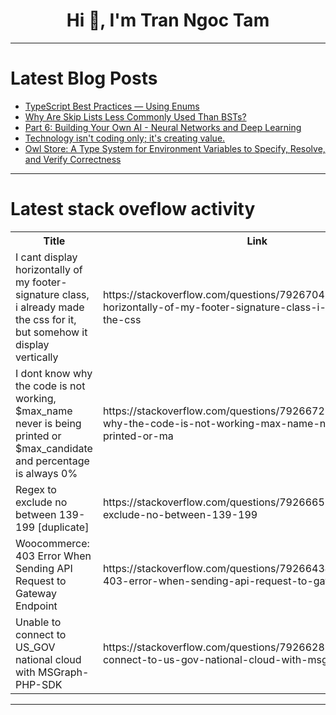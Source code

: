 <h1 align="center">Hi 👋, I'm Tran Ngoc Tam</h1>

---

# Latest Blog Posts 
<!-- BLOG-POST-LIST:START -->
- [TypeScript Best Practices — Using Enums](https://dev.to/stephengade/typescript-best-practices-using-enums-311c)
- [Why Are Skip Lists Less Commonly Used Than BSTs?](https://dev.to/yo-shi/why-are-skip-lists-less-commonly-used-than-bsts-4a05)
- [Part 6: Building Your Own AI - Neural Networks and Deep Learning](https://dev.to/trixsec/part-6-building-your-own-ai-neural-networks-and-deep-learning-14b)
- [Technology isn&#39;t coding only; it&#39;s creating value.](https://dev.to/dexxtorrrr/technology-isnt-coding-only-its-creating-value-5h35)
- [Owl Store: A Type System for Environment Variables to Specify, Resolve, and Verify Correctness](https://dev.to/sourishkrout/owl-store-a-type-system-for-environment-variables-to-specify-resolve-and-verify-correctness-2pl)
<!-- BLOG-POST-LIST:END -->

---

# Latest stack oveflow activity
<table>
  <tr><th>Title</th><th>Link</th></tr>
  <!-- STACKOVERFLOW:START --><tr><td>I cant display horizontally of my footer-signature class, i already made the css for it, but somehow it display vertically</td><td>https://stackoverflow.com/questions/79267043/i-cant-display-horizontally-of-my-footer-signature-class-i-already-made-the-css</td></tr><tr><td>I dont know why the code is not working, $max_name never is being printed or $max_candidate and percentage is always 0%</td><td>https://stackoverflow.com/questions/79266722/i-dont-know-why-the-code-is-not-working-max-name-never-is-being-printed-or-ma</td></tr><tr><td>Regex to exclude no between 139-199 [duplicate]</td><td>https://stackoverflow.com/questions/79266651/regex-to-exclude-no-between-139-199</td></tr><tr><td>Woocommerce: 403 Error When Sending API Request to Gateway Endpoint</td><td>https://stackoverflow.com/questions/79266434/woocommerce-403-error-when-sending-api-request-to-gateway-endpoint</td></tr><tr><td>Unable to connect to US_GOV national cloud with MSGraph-PHP-SDK</td><td>https://stackoverflow.com/questions/79266289/unable-to-connect-to-us-gov-national-cloud-with-msgraph-php-sdk</td></tr><!-- STACKOVERFLOW:END -->
</table>

---


